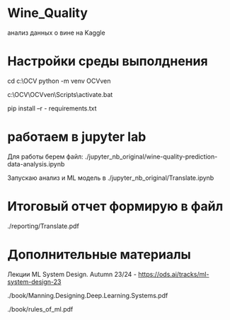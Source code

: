 # Wine_Quality
анализ данных о вине на Kaggle

# Настройки среды выполднения
cd c:\OCV
python -m venv OCVven

c:\OCV\OCVven\Scripts\activate.bat

pip install –r - requirements.txt


# работаем в jupyter lab

Для работы берем файл:
./jupyter_nb_original/wine-quality-prediction-data-analysis.ipynb

Запускаю анализ и ML модель в 
./jupyter_nb_original/Translate.ipynb

# Итоговый отчет формирую в файл
./reporting/Translate.pdf

# Дополнительные материалы
Лекции  ML System Design. Autumn 23/24 - https://ods.ai/tracks/ml-system-design-23

./book/Manning.Designing.Deep.Learning.Systems.pdf


./book/rules_of_ml.pdf